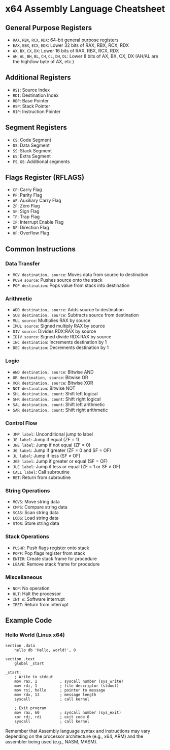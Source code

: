 # x64 Assembly Language Cheatsheet

## General Purpose Registers
- `RAX`, `RBX`, `RCX`, `RDX`: 64-bit general purpose registers
- `EAX`, `EBX`, `ECX`, `EDX`: Lower 32 bits of RAX, RBX, RCX, RDX
- `AX`, `BX`, `CX`, `DX`: Lower 16 bits of RAX, RBX, RCX, RDX
- `AH`, `AL`, `BH`, `BL`, `CH`, `CL`, `DH`, `DL`: Lower 8 bits of AX, BX, CX, DX (AH/AL are the high/low byte of AX, etc.)

## Additional Registers
- `RSI`: Source Index
- `RDI`: Destination Index
- `RBP`: Base Pointer
- `RSP`: Stack Pointer
- `RIP`: Instruction Pointer

## Segment Registers
- `CS`: Code Segment
- `DS`: Data Segment
- `SS`: Stack Segment
- `ES`: Extra Segment
- `FS`, `GS`: Additional segments

## Flags Register (RFLAGS)
- `CF`: Carry Flag
- `PF`: Parity Flag
- `AF`: Auxiliary Carry Flag
- `ZF`: Zero Flag
- `SF`: Sign Flag
- `TF`: Trap Flag
- `IF`: Interrupt Enable Flag
- `DF`: Direction Flag
- `OF`: Overflow Flag

## Common Instructions

### Data Transfer
- `MOV destination, source`: Moves data from source to destination
- `PUSH source`: Pushes source onto the stack
- `POP destination`: Pops value from stack into destination

### Arithmetic
- `ADD destination, source`: Adds source to destination
- `SUB destination, source`: Subtracts source from destination
- `MUL source`: Multiplies RAX by source
- `IMUL source`: Signed multiply RAX by source
- `DIV source`: Divides RDX:RAX by source
- `IDIV source`: Signed divide RDX:RAX by source
- `INC destination`: Increments destination by 1
- `DEC destination`: Decrements destination by 1

### Logic
- `AND destination, source`: Bitwise AND
- `OR destination, source`: Bitwise OR
- `XOR destination, source`: Bitwise XOR
- `NOT destination`: Bitwise NOT
- `SHL destination, count`: Shift left logical
- `SHR destination, count`: Shift right logical
- `SAL destination, count`: Shift left arithmetic
- `SAR destination, count`: Shift right arithmetic

### Control Flow
- `JMP label`: Unconditional jump to label
- `JE label`: Jump if equal (ZF = 1)
- `JNE label`: Jump if not equal (ZF = 0)
- `JG label`: Jump if greater (ZF = 0 and SF = OF)
- `JL label`: Jump if less (SF ≠ OF)
- `JGE label`: Jump if greater or equal (SF = OF)
- `JLE label`: Jump if less or equal (ZF = 1 or SF ≠ OF)
- `CALL label`: Call subroutine
- `RET`: Return from subroutine

### String Operations
- `MOVS`: Move string data
- `CMPS`: Compare string data
- `SCAS`: Scan string data
- `LODS`: Load string data
- `STOS`: Store string data

### Stack Operations
- `PUSHF`: Push flags register onto stack
- `POPF`: Pop flags register from stack
- `ENTER`: Create stack frame for procedure
- `LEAVE`: Remove stack frame for procedure

### Miscellaneous
- `NOP`: No operation
- `HLT`: Halt the processor
- `INT n`: Software interrupt
- `IRET`: Return from interrupt

## Example Code

### Hello World (Linux x64)
```assembly
section .data
    hello db 'Hello, world!', 0

section .text
    global _start

_start:
    ; Write to stdout
    mov rax, 1          ; syscall number (sys_write)
    mov rdi, 1          ; file descriptor (stdout)
    mov rsi, hello      ; pointer to message
    mov rdx, 13         ; message length
    syscall             ; call kernel

    ; Exit program
    mov rax, 60         ; syscall number (sys_exit)
    xor rdi, rdi        ; exit code 0
    syscall             ; call kernel
```

Remember that Assembly language syntax and instructions may vary depending on the processor architecture (e.g., x64, ARM) and the assembler being used (e.g., NASM, MASM).